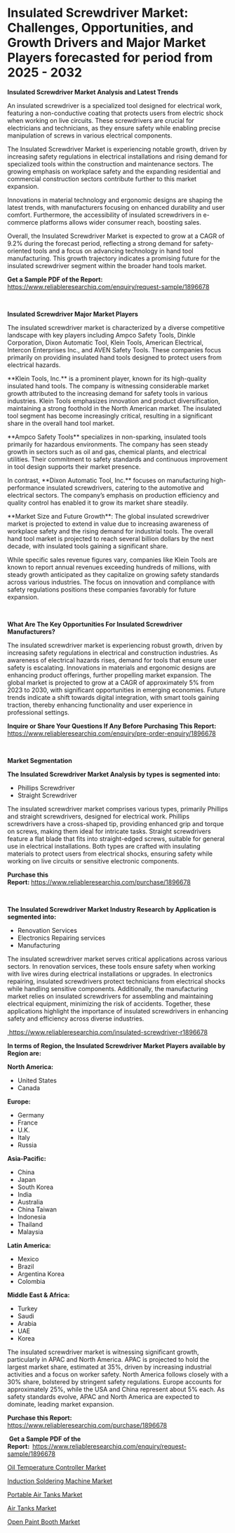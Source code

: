 <p><h1>Insulated Screwdriver Market: Challenges, Opportunities, and Growth Drivers and Major Market Players forecasted for period from 2025 - 2032</h1></p><p><strong>Insulated Screwdriver Market Analysis and Latest Trends</strong></p>
<p><p>An insulated screwdriver is a specialized tool designed for electrical work, featuring a non-conductive coating that protects users from electric shock when working on live circuits. These screwdrivers are crucial for electricians and technicians, as they ensure safety while enabling precise manipulation of screws in various electrical components.</p><p>The Insulated Screwdriver Market is experiencing notable growth, driven by increasing safety regulations in electrical installations and rising demand for specialized tools within the construction and maintenance sectors. The growing emphasis on workplace safety and the expanding residential and commercial construction sectors contribute further to this market expansion. </p><p>Innovations in material technology and ergonomic designs are shaping the latest trends, with manufacturers focusing on enhanced durability and user comfort. Furthermore, the accessibility of insulated screwdrivers in e-commerce platforms allows wider consumer reach, boosting sales. </p><p>Overall, the Insulated Screwdriver Market is expected to grow at a CAGR of 9.2% during the forecast period, reflecting a strong demand for safety-oriented tools and a focus on advancing technology in hand tool manufacturing. This growth trajectory indicates a promising future for the insulated screwdriver segment within the broader hand tools market.</p></p>
<p><strong>Get a Sample PDF of the Report:&nbsp;</strong> <a href="https://www.reliableresearchiq.com/enquiry/request-sample/1896678?utm_campaign=1842&utm_medium=2&utm_source=Github&utm_content=ia&utm_term=11042025&utm_id=insulated-screwdriver">https://www.reliableresearchiq.com/enquiry/request-sample/1896678</a></p>
<p>&nbsp;</p>
<p><strong>Insulated Screwdriver Major Market Players</strong></p>
<p><p>The insulated screwdriver market is characterized by a diverse competitive landscape with key players including Ampco Safety Tools, Dinkle Corporation, Dixon Automatic Tool, Klein Tools, American Electrical, Intercon Enterprises Inc., and AVEN Safety Tools. These companies focus primarily on providing insulated hand tools designed to protect users from electrical hazards.</p><p>**Klein Tools, Inc.** is a prominent player, known for its high-quality insulated hand tools. The company is witnessing considerable market growth attributed to the increasing demand for safety tools in various industries. Klein Tools emphasizes innovation and product diversification, maintaining a strong foothold in the North American market. The insulated tool segment has become increasingly critical, resulting in a significant share in the overall hand tool market.</p><p>**Ampco Safety Tools** specializes in non-sparking, insulated tools primarily for hazardous environments. The company has seen steady growth in sectors such as oil and gas, chemical plants, and electrical utilities. Their commitment to safety standards and continuous improvement in tool design supports their market presence.</p><p>In contrast, **Dixon Automatic Tool, Inc.** focuses on manufacturing high-performance insulated screwdrivers, catering to the automotive and electrical sectors. The company’s emphasis on production efficiency and quality control has enabled it to grow its market share steadily.</p><p>**Market Size and Future Growth**: The global insulated screwdriver market is projected to extend in value due to increasing awareness of workplace safety and the rising demand for industrial tools. The overall hand tool market is projected to reach several billion dollars by the next decade, with insulated tools gaining a significant share.</p><p>While specific sales revenue figures vary, companies like Klein Tools are known to report annual revenues exceeding hundreds of millions, with steady growth anticipated as they capitalize on growing safety standards across various industries. The focus on innovation and compliance with safety regulations positions these companies favorably for future expansion.</p></p>
<p>&nbsp;</p>
<p><strong>What Are The Key Opportunities For Insulated Screwdriver Manufacturers?</strong></p>
<p><p>The insulated screwdriver market is experiencing robust growth, driven by increasing safety regulations in electrical and construction industries. As awareness of electrical hazards rises, demand for tools that ensure user safety is escalating. Innovations in materials and ergonomic designs are enhancing product offerings, further propelling market expansion. The global market is projected to grow at a CAGR of approximately 5% from 2023 to 2030, with significant opportunities in emerging economies. Future trends indicate a shift towards digital integration, with smart tools gaining traction, thereby enhancing functionality and user experience in professional settings.</p></p>
<p><strong>Inquire or Share Your Questions If Any Before Purchasing This Report:</strong> <a href="https://www.reliableresearchiq.com/enquiry/pre-order-enquiry/1896678?utm_campaign=1842&utm_medium=2&utm_source=Github&utm_content=ia&utm_term=11042025&utm_id=insulated-screwdriver">https://www.reliableresearchiq.com/enquiry/pre-order-enquiry/1896678</a></p>
<p>&nbsp;</p>
<p><strong>Market Segmentation</strong></p>
<p><strong>The Insulated Screwdriver Market Analysis by types is segmented into:</strong></p>
<p><ul><li>Phillips Screwdriver</li><li>Straight Screwdriver</li></ul></p>
<p><p>The insulated screwdriver market comprises various types, primarily Phillips and straight screwdrivers, designed for electrical work. Phillips screwdrivers have a cross-shaped tip, providing enhanced grip and torque on screws, making them ideal for intricate tasks. Straight screwdrivers feature a flat blade that fits into straight-edged screws, suitable for general use in electrical installations. Both types are crafted with insulating materials to protect users from electrical shocks, ensuring safety while working on live circuits or sensitive electronic components.</p></p>
<p><strong>Purchase this Report:&nbsp;</strong><a href="https://www.reliableresearchiq.com/purchase/1896678?utm_campaign=1842&utm_medium=2&utm_source=Github&utm_content=ia&utm_term=11042025&utm_id=insulated-screwdriver">https://www.reliableresearchiq.com/purchase/1896678</a></p>
<p>&nbsp;</p>
<p><strong>The Insulated Screwdriver Market Industry Research by Application is segmented into:</strong></p>
<p><ul><li>Renovation Services</li><li>Electronics Repairing services</li><li>Manufacturing</li></ul></p>
<p><p>The insulated screwdriver market serves critical applications across various sectors. In renovation services, these tools ensure safety when working with live wires during electrical installations or upgrades. In electronics repairing, insulated screwdrivers protect technicians from electrical shocks while handling sensitive components. Additionally, the manufacturing market relies on insulated screwdrivers for assembling and maintaining electrical equipment, minimizing the risk of accidents. Together, these applications highlight the importance of insulated screwdrivers in enhancing safety and efficiency across diverse industries.</p></p>
<p><a href="https://www.reliableresearchiq.com/insulated-screwdriver-r1896678?utm_campaign=1842&utm_medium=2&utm_source=Github&utm_content=ia&utm_term=11042025&utm_id=insulated-screwdriver">&nbsp;https://www.reliableresearchiq.com/insulated-screwdriver-r1896678</a></p>
<p><strong>In terms of Region, the Insulated Screwdriver Market Players available by Region are:</strong></p>
<p>
    <p> <strong> North America: </strong>
        <ul>
            <li>United States</li>
            <li>Canada</li>
        </ul>
        </p> 
    <p> <strong> Europe: </strong>
        <ul>
            <li>Germany</li>
            <li>France</li>
            <li>U.K.</li>
            <li>Italy</li>
            <li>Russia</li>
        </ul>
        </p> 
    <p> <strong> Asia-Pacific: </strong>
        <ul>
            <li>China</li>
            <li>Japan</li>
            <li>South Korea</li>
            <li>India</li>
            <li>Australia</li>
            <li>China Taiwan</li>
            <li>Indonesia</li>
            <li>Thailand</li>
            <li>Malaysia</li>
        </ul>
        </p> 
    <p> <strong> Latin America: </strong>
        <ul>
            <li>Mexico</li>
            <li>Brazil</li>
            <li>Argentina Korea</li>
            <li>Colombia</li>
        </ul>
        </p> 
    <p> <strong> Middle East & Africa: </strong>
        <ul>
            <li>Turkey</li>
            <li>Saudi</li>
            <li>Arabia</li>
            <li>UAE</li>
            <li>Korea</li>
        </ul>
    </p>
    </p>
<p><p>The insulated screwdriver market is witnessing significant growth, particularly in APAC and North America. APAC is projected to hold the largest market share, estimated at 35%, driven by increasing industrial activities and a focus on worker safety. North America follows closely with a 30% share, bolstered by stringent safety regulations. Europe accounts for approximately 25%, while the USA and China represent about 5% each. As safety standards evolve, APAC and North America are expected to dominate, leading market expansion.</p></p>
<p><strong>Purchase this Report: </strong><a href="https://www.reliableresearchiq.com/purchase/1896678?utm_campaign=1842&utm_medium=2&utm_source=Github&utm_content=ia&utm_term=11042025&utm_id=insulated-screwdriver">https://www.reliableresearchiq.com/purchase/1896678</a></p>
<p>&nbsp;<strong>Get a Sample PDF of the Report:&nbsp;&nbsp;</strong><a href="https://www.reliableresearchiq.com/enquiry/request-sample/1896678?utm_campaign=1842&utm_medium=2&utm_source=Github&utm_content=ia&utm_term=11042025&utm_id=insulated-screwdriver">https://www.reliableresearchiq.com/enquiry/request-sample/1896678</a></p>
<p><strong></strong></p>
<p><p><a href="https://github.com/maaniwilka9y/Market-Research-Report-List-1/blob/main/oil-temperature-controller-market.md?utm_campaign=1842&utm_medium=2&utm_source=Github&utm_content=ia&utm_term=11042025&utm_id=insulated-screwdriver">Oil Temperature Controller Market</a></p><p><a href="https://github.com/hiwanatalak/Market-Research-Report-List-1/blob/main/induction-soldering-machine-market.md?utm_campaign=1842&utm_medium=2&utm_source=Github&utm_content=ia&utm_term=11042025&utm_id=insulated-screwdriver">Induction Soldering Machine Market</a></p><p><a href="https://github.com/claracpegios/Market-Research-Report-List-1/blob/main/portable-air-tanks-market.md?utm_campaign=1842&utm_medium=2&utm_source=Github&utm_content=ia&utm_term=11042025&utm_id=insulated-screwdriver">Portable Air Tanks Market</a></p><p><a href="https://github.com/failarustic/Market-Research-Report-List-1/blob/main/air-tanks-market.md?utm_campaign=1842&utm_medium=2&utm_source=Github&utm_content=ia&utm_term=11042025&utm_id=insulated-screwdriver">Air Tanks Market</a></p><p><a href="https://github.com/damjiederyd/Market-Research-Report-List-1/blob/main/open-paint-booth-market.md?utm_campaign=1842&utm_medium=2&utm_source=Github&utm_content=ia&utm_term=11042025&utm_id=insulated-screwdriver">Open Paint Booth Market</a></p></p>